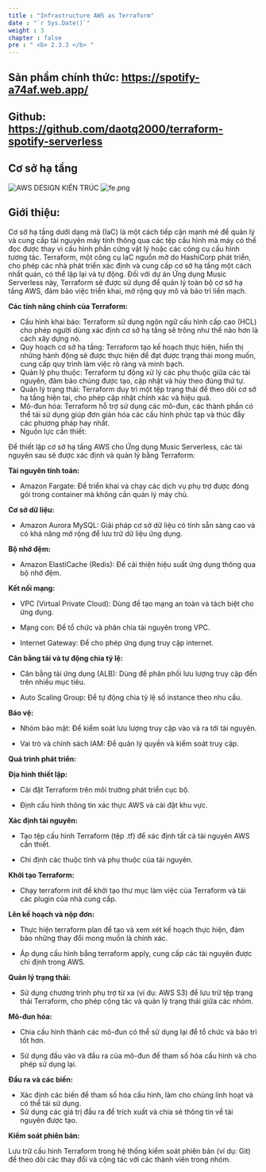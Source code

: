 ```yaml
---
title : "Infrastructure AWS as Terraform"
date : "`r Sys.Date()`"
weight : 3
chapter : false
pre : " <b> 2.3.3 </b> "
---
```

## Sản phẩm chính thức: https://spotify-a74af.web.app/
## Github: https://github.com/daotq2000/terraform-spotify-serverless
## Cơ sở hạ tầng
![AWS DESIGN KIẾN TRÚC](/images/3/3.0/architechture.svg?featherlight=false&width=100pc)
![fe.png](/images/3/3.0/prod.jpeg)
## Giới thiệu:

Cơ sở hạ tầng dưới dạng mã (IaC) là một cách tiếp cận mạnh mẽ để quản lý và cung cấp tài nguyên máy tính thông qua các tệp cấu hình mà máy có thể đọc được thay vì cấu hình phần cứng vật lý hoặc các công cụ cấu hình tương tác. Terraform, một công cụ IaC nguồn mở do HashiCorp phát triển, cho phép các nhà phát triển xác định và cung cấp cơ sở hạ tầng một cách nhất quán, có thể lặp lại và tự động. Đối với dự án Ứng dụng Music Serverless này, Terraform sẽ được sử dụng để quản lý toàn bộ cơ sở hạ tầng AWS, đảm bảo việc triển khai, mở rộng quy mô và bảo trì liền mạch.

**Các tính năng chính của Terraform:**

+ Cấu hình khai báo: Terraform sử dụng ngôn ngữ cấu hình cấp cao (HCL) cho phép người dùng xác định cơ sở hạ tầng sẽ trông như thế nào hơn là cách xây dựng nó.
+ Quy hoạch cơ sở hạ tầng: Terraform tạo kế hoạch thực hiện, hiển thị những hành động sẽ được thực hiện để đạt được trạng thái mong muốn, cung cấp quy trình làm việc rõ ràng và minh bạch.
+ Quản lý phụ thuộc: Terraform tự động xử lý các phụ thuộc giữa các tài nguyên, đảm bảo chúng được tạo, cập nhật và hủy theo đúng thứ tự.
+ Quản lý trạng thái: Terraform duy trì một tệp trạng thái để theo dõi cơ sở hạ tầng hiện tại, cho phép cập nhật chính xác và hiệu quả.
+ Mô-đun hóa: Terraform hỗ trợ sử dụng các mô-đun, các thành phần có thể tái sử dụng giúp đơn giản hóa các cấu hình phức tạp và thúc đẩy các phương pháp hay nhất.
+ Nguồn lực cần thiết:

Để thiết lập cơ sở hạ tầng AWS cho Ứng dụng Music Serverless, các tài nguyên sau sẽ được xác định và quản lý bằng Terraform:

**Tài nguyên tính toán:**

+ Amazon Fargate: Để triển khai và chạy các dịch vụ phụ trợ được đóng gói trong container mà không cần quản lý máy chủ.

**Cơ sở dữ liệu:**

+ Amazon Aurora MySQL: Giải pháp cơ sở dữ liệu có tính sẵn sàng cao và có khả năng mở rộng để lưu trữ dữ liệu ứng dụng.

**Bộ nhớ đệm:**

+ Amazon ElastiCache (Redis): Để cải thiện hiệu suất ứng dụng thông qua bộ nhớ đệm.

**Kết nối mạng:**

+ VPC (Virtual Private Cloud): Dùng để tạo mạng an toàn và tách biệt cho ứng dụng.

+ Mạng con: Để tổ chức và phân chia tài nguyên trong VPC.

+ Internet Gateway: Để cho phép ứng dụng truy cập internet.

**Cân bằng tải và tự động chia tỷ lệ:**

+ Cân bằng tải ứng dụng (ALB): Dùng để phân phối lưu lượng truy cập đến trên nhiều mục tiêu.

+ Auto Scaling Group: Để tự động chia tỷ lệ số instance theo nhu cầu.

**Bảo vệ:**

+ Nhóm bảo mật: Để kiểm soát lưu lượng truy cập vào và ra tới tài nguyên.

+ Vai trò và chính sách IAM: Để quản lý quyền và kiểm soát truy cập.

**Quá trình phát triển:**

**Địa hình thiết lập:**

+ Cài đặt Terraform trên môi trường phát triển cục bộ.

+ Định cấu hình thông tin xác thực AWS và cài đặt khu vực.

**Xác định tài nguyên:**

+ Tạo tệp cấu hình Terraform (tệp .tf) để xác định tất cả tài nguyên AWS cần thiết.

+ Chỉ định các thuộc tính và phụ thuộc của tài nguyên.

**Khởi tạo Terraform:**

+ Chạy terraform init để khởi tạo thư mục làm việc của Terraform và tải các plugin của nhà cung cấp.

**Lên kế hoạch và nộp đơn:**

+ Thực hiện terraform plan để tạo và xem xét kế hoạch thực hiện, đảm bảo những thay đổi mong muốn là chính xác.

+ Áp dụng cấu hình bằng terraform apply, cung cấp các tài nguyên được chỉ định trong AWS.

**Quản lý trạng thái:**

+ Sử dụng chương trình phụ trợ từ xa (ví dụ: AWS S3) để lưu trữ tệp trạng thái Terraform, cho phép cộng tác và quản lý trạng thái giữa các nhóm.

**Mô-đun hóa:**

+ Chia cấu hình thành các mô-đun có thể sử dụng lại để tổ chức và bảo trì tốt hơn.

+ Sử dụng đầu vào và đầu ra của mô-đun để tham số hóa cấu hình và cho phép sử dụng lại.

**Đầu ra và các biến:**

+ Xác định các biến để tham số hóa cấu hình, làm cho chúng linh hoạt và có thể tái sử dụng.
+ Sử dụng các giá trị đầu ra để trích xuất và chia sẻ thông tin về tài nguyên được tạo.

**Kiểm soát phiên bản:**

Lưu trữ cấu hình Terraform trong hệ thống kiểm soát phiên bản (ví dụ: Git) để theo dõi các thay đổi và cộng tác với các thành viên trong nhóm.